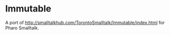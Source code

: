 # Immutable
A port of http://smalltalkhub.com/TorontoSmalltalk/Immutable/index.html for Pharo Smalltalk.

